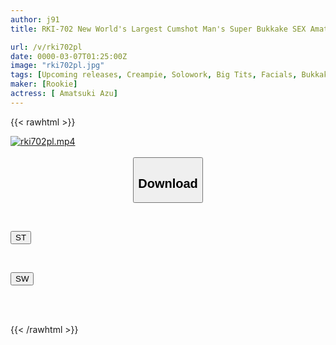 ```yaml
---
author: j91
title: RKI-702 New World's Largest Cumshot Man's Super Bukkake SEX Amatsuki Azu

url: /v/rki702pl
date: 0000-03-07T01:25:00Z
image: "rki702pl.jpg"
tags: [Upcoming releases, Creampie, Solowork, Big Tits, Facials, Bukkake, Premature Ejaculation	]
maker: [Rookie]
actress: [ Amatsuki Azu]
---
```



{{< rawhtml >}}

<div class="video" data-videoid="pending_link.html">
    <a href="javascript:;">
        <img src="/v/rki702pl/rki702pl.jpg" width="WIDTH" height="HEIGHT" alt="rki702pl.mp4" loading="lazy">
    </a>
</div>

<script type="text/javascript" src="https://j91.asia/asset/on-demand-pend.js"></script>

<br>
  <link rel="stylesheet" href="https://j91.asia/asset/bs5.css">
  
  <center>
  <button class="btn btn-primary" type="button" data-bs-toggle="collapse" data-bs-target=".multi-collapse" aria-expanded="false" aria-controls="multiCollapseExample1 multiCollapseExample2"><h2>Download</h2></button></center>
</p>
<div class="row">
  <div class="col">
    <div class="collapse multi-collapse" id="multiCollapseExample1">
      <div class="card card-body">
	      	      <br>
<div class="buttons">  
<p><a href="https://j91.asia/pending_link.html" target="_blank"><button class="btn-hover color-3"><i class="fa fa-download"></i> ST</button></a></p></div>
    </div>
  </div>
</div>
  <div class="col">
    <div class="collapse multi-collapse" id="multiCollapseExample2">
      <div class="card card-body">
	      <br>
<div class="buttons">
<p><a href="https://j91.asia/pending_link.html" target="_blank"><button class="btn-hover color-2"><i class="fa fa-download"></i> SW</button></a></p></div>
<br><br>
      </div>
    </div>
  </div>
</div>

{{< /rawhtml >}}